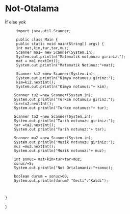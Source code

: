 # Not-Otalama
İf else yok


         import java.util.Scanner;

         public class Main {
         public static void main(String[] args) {
         int mat,kim,tur,tar,muz;
         Scanner ma1= new Scanner(System.in);
         System.out.println("Matematik notunuzu giriniz:");
         mat = ma1.nextInt();
         System.out.println("Matematik Notunuz:"+mat);

         Scanner ki2 =new Scanner(System.in);
         System.out.println("Kimya notunuzu girinz:");
         kim=ki2.nextInt();
         System.out.println("Kimya notunuz:"+ kim);

        Scanner tu2 =new Scanner(System.in);
        System.out.println("Turkce notunuzu girinz:");
        tur=tu2.nextInt();
        System.out.println("Turkce notunuz:"+ tur);

        Scanner ta2 =new Scanner(System.in);
        System.out.println("Tarih notunuzu giriniz:");
        tar =ta2.nextInt();
        System.out.println("Tarih notunuz:"+ tar);

        Scanner mu2 =new Scanner(System.in);
        System.out.println("Muzik notunuzu giriniz:");
        muz =mu2.nextInt();
        System.out.println("Muzik notunuz:"+ muz);

        int sonuc= mat+kim+tur+tar+muz;
        sonuc/=5;
        System.out.println("Not Ortalamaniz:"+sonuc);

        boolean durum = sonuc>60;
        System.out.println(durum? "Gecti":"Kaldi");



    }
}
